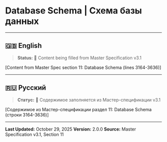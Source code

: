 # Database Schema | Схема базы данных

---

## 🇬🇧 English

> **Status:** 🔄 Content being filled from Master Specification v3.1

[Content from Master Spec section 11: Database Schema (lines 3164-3636)]

---

## 🇷🇺 Русский

> **Статус:** 🔄 Содержимое заполняется из Мастер-спецификации v3.1

[Содержимое из Мастер-спецификации раздел 11: Database Schema (строки 3164-3636)]

---

**Last Updated:** October 29, 2025
**Version:** 2.0.0
**Source:** Master Specification v3.1, Section 11
